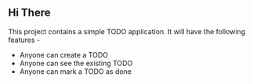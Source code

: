 ## Hi There

This project contains a simple TODO application. It will have the following features -

- Anyone can create a TODO
- Anyone can see the existing TODO
- Anyone can mark a TODO as done
